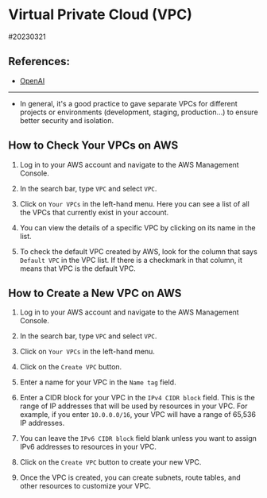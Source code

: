 # Virtual Private Cloud (VPC)

#20230321

## References:

- [OpenAI](http://chat.openai.com)

---

- In general, it's a good practice to gave separate VPCs for different projects
  or environments (development, staging, production...) to ensure better
  security and isolation.

## How to Check Your VPCs on AWS

1. Log in to your AWS account and navigate to the AWS Management Console.

2. In the search bar, type `VPC` and select `VPC`.

3. Click on `Your VPCs` in the left-hand menu. Here you can see a list of all
   the VPCs that currently exist in your account.

4. You can view the details of a specific VPC by clicking on its name in the
   list.

5. To check the default VPC created by AWS, look for the column that says
   `Default VPC` in the VPC list. If there is a checkmark in that column, it
   means that VPC is the default VPC.

## How to Create a New VPC on AWS

1. Log in to your AWS account and navigate to the AWS Management Console.

2. In the search bar, type `VPC` and select `VPC`.

3. Click on `Your VPCs` in the left-hand menu.

4. Click on the `Create VPC` button.

5. Enter a name for your VPC in the `Name tag` field.

6. Enter a CIDR block for your VPC in the `IPv4 CIDR block` field. This is the
   range of IP addresses that will be used by resources in your VPC. For
   example, if you enter `10.0.0.0/16`, your VPC will have a range of 65,536 IP
   addresses.

7. You can leave the `IPv6 CIDR block` field blank unless you want to assign
   IPv6 addresses to resources in your VPC.

8. Click on the `Create VPC` button to create your new VPC.

9. Once the VPC is created, you can create subnets, route tables, and other
   resources to customize your VPC.
